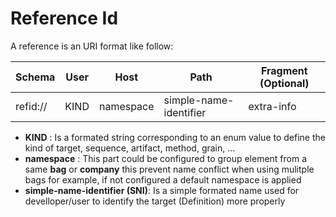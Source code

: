 # Reference Id

A reference is an URI format like follow:

|Schema|User|Host|Path|Fragment (Optional)|
|--|--|--|--|--|
|refid://|KIND|namespace|simple-name-identifier|extra-info|

- **KIND** : Is a formated string corresponding to an enum value to define the kind of target, sequence, artifact, method, grain, ...
- **namespace** : This part could be configured to group element from a same **bag** or **company** this prevent name conflict when using mulitple bags for example, if not configured a default namespace is applied
- **simple-name-identifier (SNI)**: Is a simple formated name used for develloper/user to identify the target (Definition) more properly